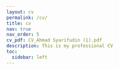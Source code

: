 ```yaml
---
layout: cv
permalink: /cv/
title: cv
nav: true
nav_order: 5
cv_pdf: CV_Ahmad Syarifudin (1).pdf
description: This is my professional CV
toc:
  sidebar: left
---
```

